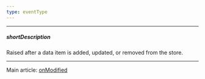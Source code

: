 ```yaml
---
type: eventType
---
```

---
##### shortDescription
Raised after a data item is added, updated, or removed from the store.

---
Main article: [onModified](/api-reference/30%20Data%20Layer/Store/1%20Configuration/onModified.md '{basewidgetpath}/Configuration/#onModified')
